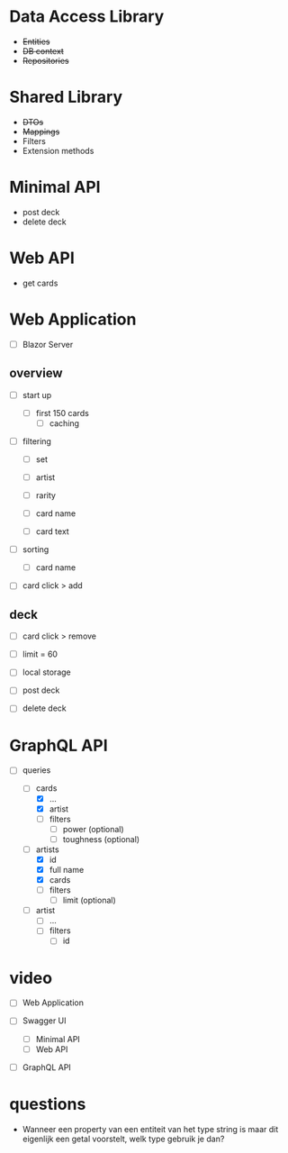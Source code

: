 # Data Access Library

- ~~Entities~~
- ~~DB context~~
- ~~Repositories~~

# Shared Library

- ~~DTOs~~
- ~~Mappings~~
- Filters
- Extension methods

# Minimal API

- post deck
- delete deck

# Web API

- get cards

# Web Application

- [ ] Blazor Server

## overview

- [ ] start up
  - [ ] first 150 cards
    - [ ] caching

- [ ] filtering

  - [ ] set

  - [ ] artist

  - [ ] rarity

  - [ ] card name

  - [ ] card text

- [ ] sorting
  - [ ] card name

- [ ] card click > add

## deck

- [ ] card click > remove

- [ ] limit = 60

- [ ] local storage

- [ ] post deck

- [ ] delete deck

# GraphQL API

- [ ] queries

  - [ ] cards
    - [x] ...
    - [x] artist
    - [ ] filters
      - [ ] power (optional)
      - [ ] toughness (optional)

  - [ ] artists
    - [x] id
    - [x] full name
    - [x] cards
    - [ ] filters
      - [ ] limit (optional)

  - [ ] artist
    - [ ] ...
    - [ ] filters
      - [ ] id

# video

- [ ] Web Application
- [ ] Swagger UI
  - [ ] Minimal API
  - [ ] Web API
- [ ] GraphQL API



# questions

- Wanneer een property van een entiteit van het type string is maar dit eigenlijk een getal voorstelt, welk type gebruik je dan?